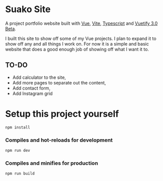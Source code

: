 # Suako Site

A project portfolio website built with [Vue](https://vuejs.org), [Vite](https://vitejs.dev), [Typescript](https://www.typescriptlang.org) and [Vuetify 3.0 Beta](https://next.vuetifyjs.com/en/).

I built this site to show off some of my Vue projects. I plan to expand it to show off any and all things I work on. For now it is a simple and basic website that does a good enough job of showing off what I want it to.

## TO-DO
- Add calculator to the site,
- Add more pages to separate out the content,
- Add contact form,
- Add Instagram grid

# Setup this project yourself
```
npm install
```

### Compiles and hot-reloads for development
```
npm run dev
```

### Compiles and minifies for production
```
npm run build
```
